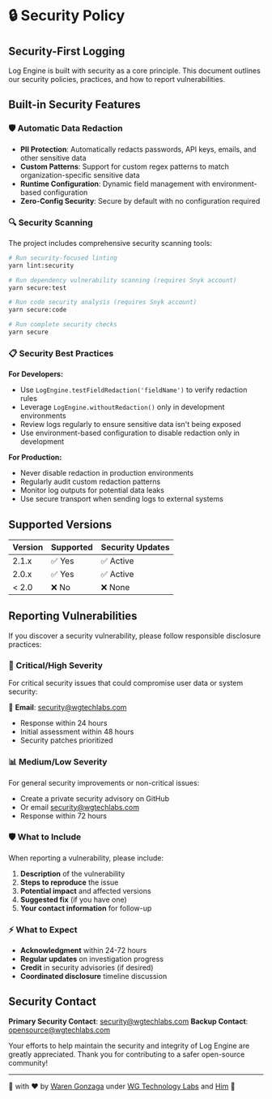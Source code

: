 # 🔒 Security Policy

## Security-First Logging

Log Engine is built with security as a core principle. This document outlines our security policies, practices, and how to report vulnerabilities.

## Built-in Security Features

### 🛡️ Automatic Data Redaction

- **PII Protection**: Automatically redacts passwords, API keys, emails, and other sensitive data
- **Custom Patterns**: Support for custom regex patterns to match organization-specific sensitive data
- **Runtime Configuration**: Dynamic field management with environment-based configuration
- **Zero-Config Security**: Secure by default with no configuration required

### 🔍 Security Scanning

The project includes comprehensive security scanning tools:

```bash
# Run security-focused linting
yarn lint:security

# Run dependency vulnerability scanning (requires Snyk account)
yarn secure:test

# Run code security analysis (requires Snyk account)
yarn secure:code

# Run complete security checks
yarn secure
```

### 📋 Security Best Practices

**For Developers:**

- Use `LogEngine.testFieldRedaction('fieldName')` to verify redaction rules
- Leverage `LogEngine.withoutRedaction()` only in development environments
- Review logs regularly to ensure sensitive data isn't being exposed
- Use environment-based configuration to disable redaction only in development

**For Production:**

- Never disable redaction in production environments
- Regularly audit custom redaction patterns
- Monitor log outputs for potential data leaks
- Use secure transport when sending logs to external systems

## Supported Versions

| Version | Supported          | Security Updates |
| ------- | ------------------ | ---------------- |
| 2.1.x   | ✅ Yes             | ✅ Active        |
| 2.0.x   | ✅ Yes             | ✅ Active        |
| < 2.0   | ❌ No              | ❌ None          |

## Reporting Vulnerabilities

If you discover a security vulnerability, please follow responsible disclosure practices:

### 🚨 Critical/High Severity

For critical security issues that could compromise user data or system security:

📧 **Email**: [security@wgtechlabs.com](mailto:security@wgtechlabs.com)

- Response within 24 hours
- Initial assessment within 48 hours
- Security patches prioritized

### 📊 Medium/Low Severity

For general security improvements or non-critical issues:

- Create a private security advisory on GitHub
- Or email [security@wgtechlabs.com](mailto:security@wgtechlabs.com)
- Response within 72 hours

### 🛡️ What to Include

When reporting a vulnerability, please include:

1. **Description** of the vulnerability
2. **Steps to reproduce** the issue
3. **Potential impact** and affected versions
4. **Suggested fix** (if you have one)
5. **Your contact information** for follow-up

### ⚡ What to Expect

- **Acknowledgment** within 24-72 hours
- **Regular updates** on investigation progress
- **Credit** in security advisories (if desired)
- **Coordinated disclosure** timeline discussion

## Security Contact

**Primary Security Contact**: [security@wgtechlabs.com](mailto:security@wgtechlabs.com)
**Backup Contact**: [opensource@wgtechlabs.com](mailto:opensource@wgtechlabs.com)

Your efforts to help maintain the security and integrity of Log Engine are greatly appreciated. Thank you for contributing to a safer open-source community!

---

🔐 with ❤️ by [Waren Gonzaga](https://warengonzaga.com) under [WG Technology Labs](https://wgtechlabs.com) and [Him](https://www.youtube.com/watch?v=HHrxS4diLew&t=44s) 🙏
